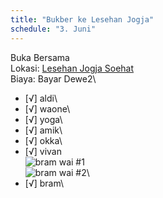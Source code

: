 ```yaml
---
title: "Bukber ke Lesehan Jogja"
schedule: "3. Juni"
---
```


Buka Bersama\
Lokasi: [Lesehan Jogja Soehat](https://goo.gl/maps/qMcYa5bvQBE2)\
Biaya: Bayar Dewe2\
- [√] aldi\
- [√] waone\
- [√] yoga\
- [√] amik\
- [√] okka\
- [√] vivan\
![bram wai #1](/img/bukber-bram#1.png "Bram")\
![bram wai #2](/img/bukber-bram#2.png "Bram")\
- [√] bram\
